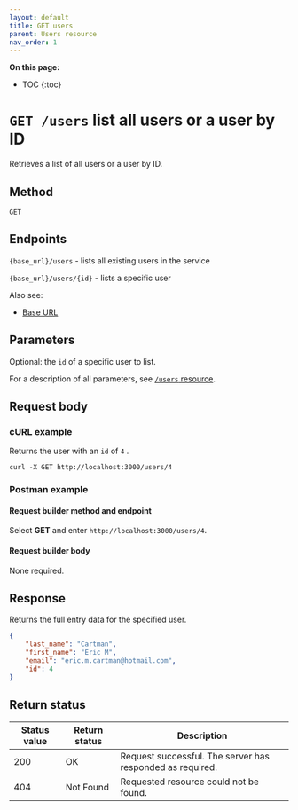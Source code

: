 ```yaml
---
layout: default
title: GET users
parent: Users resource
nav_order: 1
---
```


**On this page:**

- TOC
{:toc}

# `GET /users` list all users or a user by ID

Retrieves a list of all users or a user by ID.

## Method

`GET`

## Endpoints

`{base_url}/users` - lists all existing users in the service

`{base_url}/users/{id}` - lists a specific user

Also see:

- [Base URL](../base-url.md)

## Parameters

Optional: the `id` of a specific user to list.

For a description of all parameters, see [`/users` resource](./users-resource.md#parameters).

## Request body

### cURL example

Returns the user with an `id` of `4` .

```shell
curl -X GET http://localhost:3000/users/4
```

### Postman example

#### Request builder method and endpoint

Select **GET** and enter  `http://localhost:3000/users/4`.

#### Request builder body

None required.

## Response

Returns the full entry data for the specified user.

```json
{
    "last_name": "Cartman",
    "first_name": "Eric M",
    "email": "eric.m.cartman@hotmail.com",
    "id": 4
}
```

## Return status

| Status value | Return status | Description                                               |
| ------------ | ------------- | --------------------------------------------------------- |
| 200          | OK            | Request successful. The server has responded as required. |
| 404          | Not Found     | Requested resource could not be found. |
